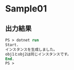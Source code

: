 # Sample01
## 出力結果
```ps
PS > dotnet run
Start.
インスタンスを生成しました。
obj1とobj2は同じインスタンスです。
End.
PS > 
```
